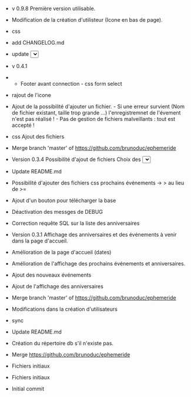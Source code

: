 - v 0.9.8
Première version utilisable.


- Modification de la création d'utilisteur (Icone en bas de page).
- css
- add CHANGELOG.md
- update <select> for sub cat css
- v 0.4.1
- - Footer avant connection - css form select
- rajout de l'icone
- Ajout de la possibilité d'ajouter un fichier. - Si une erreur survient (Nom de fichier existant, taille trop grande ...) l'enregistremnet de l'évement n'est pas réalisé ! - Pas de gestion de fichiers malveillants : tout est accepté !
- css Ajout des fichiers
- Merge branch 'master' of https://github.com/brunoduc/ephemeride
- Version 0.3.4 Possibilité d'ajout de fichiers Choix des <select>  restreint
- Update README.md
- Possibilité d'ajouter des fichiers css prochains événements ->   > au lieu de >=
- Ajout d'un bouton pour télécharger la base
- Déactivation des messges de DEBUG
- Correction requête SQL sur la liste des anniversaires
- Version 0.3.1 Affichage des anniversaires et des événements à venir dans la page d'accueil.
- Amélioration de la page d'accueil (dates)
- Amélioration de l'affichage des prochains événements et anniversaires.
- Ajout des nouveaux événements
- Ajout de l'affichage des anniversaires
- Merge branch 'master' of https://github.com/brunoduc/ephemeride
- Modifications dans la création d'utilisateurs
- sync
- Update README.md
- Création du répertoire db s'il n'existe pas.
- Merge https://github.com/brunoduc/ephemeride
- Fichiers initiaux
- Fichiers initiaux
- Initial commit
